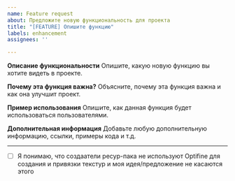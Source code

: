 ```yaml
---
name: Feature request
about: Предложите новую функциональность для проекта
title: "[FEATURE] Опишите функцию"
labels: enhancement
assignees: ''

---
```


**Описание функциональности**
Опишите, какую новую функцию вы хотите видеть в проекте.

**Почему эта функция важна?**
Объясните, почему эта функция важна и как она улучшит проект.

**Пример использования**
Опишите, как данная функция будет использоваться пользователями.

**Дополнительная информация**
Добавьте любую дополнительную информацию, ссылки, примеры кода и т.д.

__________________________________________________________________________

- [ ]  Я понимаю, что создаатели ресур-пака не используют Optifine для создания и привязки текстур и моя идея/предложение не касаются этого
